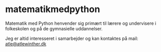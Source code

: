 # matematikmedpython
Matematik med Python henvender sig primært til lærere og undervisere i folkeskolen og på de gymnasielle uddannelser.

Jeg er altid interesseret i samarbejder og kan kontaktes på mail: atle@atlewinther.dk
